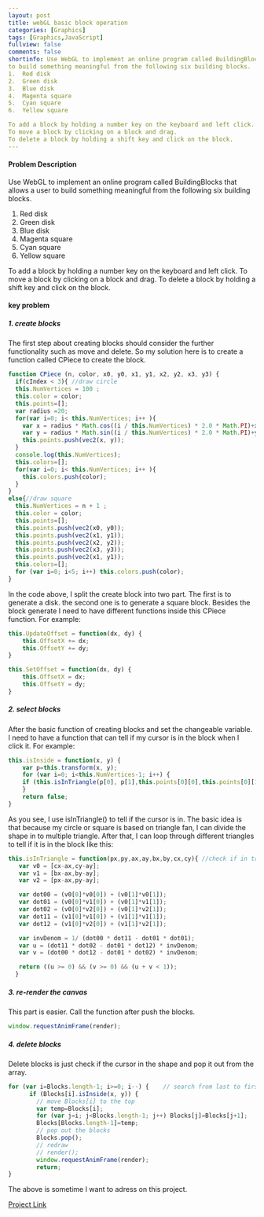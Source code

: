 ```yaml
---
layout: post
title: webGL basic block operation
categories: [Graphics]
tags: [Graphics,JavaScript]
fullview: false
comments: false
shortinfo: Use WebGL to implement an online program called BuildingBlocks that allows a user
to build something meaningful from the following six building blocks.
1.	Red disk
2.	Green disk
3.	Blue disk
4.	Magenta square
5.	Cyan square
6.	Yellow square

To add a block by holding a number key on the keyboard and left click.
To move a block by clicking on a block and drag.
To delete a block by holding a shift key and click on the block.
---
```

#### Problem Description
Use WebGL to implement an online program called BuildingBlocks that allows a user
to build something meaningful from the following six building blocks.
1.	Red disk
2.	Green disk
3.	Blue disk
4.	Magenta square
5.	Cyan square
6.	Yellow square

To add a block by holding a number key on the keyboard and left click.
To move a block by clicking on a block and drag.
To delete a block by holding a shift key and click on the block.

#### key problem
##### 1. create blocks
The first step about creating blocks should consider the further functionality
such as move and delete. So my solution here is to create a function called CPiece
to create the block.

```javascript
function CPiece (n, color, x0, y0, x1, y1, x2, y2, x3, y3) {
  if(cIndex < 3){ //draw circle
  this.NumVertices = 100 ;
  this.color = color;
  this.points=[];
  var radius =20;
  for(var i=0; i< this.NumVertices; i++ ){
    var x = radius * Math.cos((i / this.NumVertices) * 2.0 * Math.PI)+x0;
    var y = radius * Math.sin((i / this.NumVertices) * 2.0 * Math.PI)+y0;
    this.points.push(vec2(x, y));
  }
  console.log(this.NumVertices);
  this.colors=[];
  for(var i=0; i< this.NumVertices; i++ ){
    this.colors.push(color);
  }
}
else{//draw square
  this.NumVertices = n + 1 ;
  this.color = color;
  this.points=[];
  this.points.push(vec2(x0, y0));
  this.points.push(vec2(x1, y1));
  this.points.push(vec2(x2, y2));
  this.points.push(vec2(x3, y3));
  this.points.push(vec2(x1, y1));
  this.colors=[];
  for (var i=0; i<5; i++) this.colors.push(color);
}
```
In the code above, I split the create block into two part. The first is to generate
a disk. the second one is to generate a square block. Besides the block generate
I need to have different functions inside this CPiece function. For example:
```javascript
this.UpdateOffset = function(dx, dy) {
    this.OffsetX += dx;
    this.OffsetY += dy;
}

this.SetOffset = function(dx, dy) {
    this.OffsetX = dx;
    this.OffsetY = dy;
}
```

##### 2. select blocks
After the basic function of creating blocks and set the changeable variable. I
need to have a function that can tell if my cursor is in the block when I click it.
For example:

 ```javascript
this.isInside = function(x, y) {
     var p=this.transform(x, y);
     for (var i=0; i<this.NumVertices-1; i++) {
     if (this.isInTriangle(p[0], p[1],this.points[0][0],this.points[0][1], this.points[i][0],this.points[i][1],this.points[i+1][0],this.points[i+1][1])) return true;
     }
     return false;
}
```
As you see, I use isInTriangle() to tell if the cursor is in. The basic idea is that
because my circle or square is based on triangle fan, I can divide the shape in to
multiple triangle. After that, I can loop through different triangles to tell if
it is in the block like this:
```javascript
this.isInTriangle = function(px,py,ax,ay,bx,by,cx,cy){ //check if in triangle
   var v0 = [cx-ax,cy-ay];
   var v1 = [bx-ax,by-ay];
   var v2 = [px-ax,py-ay];

   var dot00 = (v0[0]*v0[0]) + (v0[1]*v0[1]);
   var dot01 = (v0[0]*v1[0]) + (v0[1]*v1[1]);
   var dot02 = (v0[0]*v2[0]) + (v0[1]*v2[1]);
   var dot11 = (v1[0]*v1[0]) + (v1[1]*v1[1]);
   var dot12 = (v1[0]*v2[0]) + (v1[1]*v2[1]);

   var invDenom = 1/ (dot00 * dot11 - dot01 * dot01);
   var u = (dot11 * dot02 - dot01 * dot12) * invDenom;
   var v = (dot00 * dot12 - dot01 * dot02) * invDenom;

   return ((u >= 0) && (v >= 0) && (u + v < 1));
  }
```
##### 3. re-render the canvas
This part is easier. Call the function after push the blocks.
```javascript
window.requestAnimFrame(render);
```
##### 4. delete blocks
Delete blocks is just check if the cursor in the shape and pop it out from the array.
```javascript
for (var i=Blocks.length-1; i>=0; i--) {	// search from last to first
      if (Blocks[i].isInside(x, y)) {
        // move Blocks[i] to the top
        var temp=Blocks[i];
        for (var j=i; j<Blocks.length-1; j++) Blocks[j]=Blocks[j+1];
        Blocks[Blocks.length-1]=temp;
        // pop out the blocks
        Blocks.pop();
        // redraw
        // render();
        window.requestAnimFrame(render);
        return;
}
```
The above is sometime I want to adress on this project.


[Project Link](https://scao7.github.io/cs435/project2/Buildingblocks.html)
